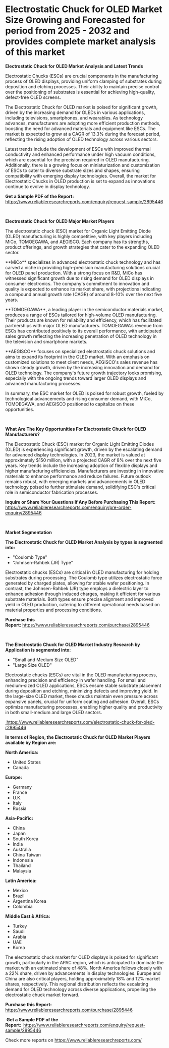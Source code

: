 <p><h1>Electrostatic Chuck for OLED Market Size Growing and Forecasted for period from 2025 - 2032 and provides complete market analysis of this market</h1></p><p><strong>Electrostatic Chuck for OLED Market Analysis and Latest Trends</strong></p>
<p><p>Electrostatic Chucks (ESCs) are crucial components in the manufacturing process of OLED displays, providing uniform clamping of substrates during deposition and etching processes. Their ability to maintain precise control over the positioning of substrates is essential for achieving high-quality, defect-free OLED screens.</p><p>The Electrostatic Chuck for OLED market is poised for significant growth, driven by the increasing demand for OLEDs in various applications, including televisions, smartphones, and wearables. As technology advances, manufacturers are adopting more efficient production methods, boosting the need for advanced materials and equipment like ESCs. The market is expected to grow at a CAGR of 13.3% during the forecast period, reflecting the rising adoption of OLED technology across various sectors.</p><p>Latest trends include the development of ESCs with improved thermal conductivity and enhanced performance under high vacuum conditions, which are essential for the precision required in OLED manufacturing. Additionally, there is a growing focus on miniaturization and customization of ESCs to cater to diverse substrate sizes and shapes, ensuring compatibility with emerging display technologies. Overall, the market for Electrostatic Chucks in OLED production is set to expand as innovations continue to evolve in display technology.</p></p>
<p><strong>Get a Sample PDF of the Report:&nbsp;</strong> <a href="https://www.reliableresearchreports.com/enquiry/request-sample/2895446?utm_campaign=2957&utm_medium=2&utm_source=Github&utm_content=ia&utm_term=15032025&utm_id=electrostatic-chuck-for-oled">https://www.reliableresearchreports.com/enquiry/request-sample/2895446</a></p>
<p>&nbsp;</p>
<p><strong>Electrostatic Chuck for OLED Major Market Players</strong></p>
<p><p>The electrostatic chuck (ESC) market for Organic Light Emitting Diode (OLED) manufacturing is highly competitive, with key players including MiCo, TOMOEGAWA, and AEGISCO. Each company has its strengths, product offerings, and growth strategies that cater to the expanding OLED sector.</p><p>**MiCo** specializes in advanced electrostatic chuck technology and has carved a niche in providing high-precision manufacturing solutions crucial for OLED panel production. With a strong focus on R&D, MiCo has witnessed significant growth due to rising demand for OLED displays in consumer electronics. The company's commitment to innovation and quality is expected to enhance its market share, with projections indicating a compound annual growth rate (CAGR) of around 8-10% over the next five years.</p><p>**TOMOEGAWA**, a leading player in the semiconductor materials market, produces a range of ESCs tailored for high-volume OLED manufacturing. Their products are known for reliability and efficiency, which has facilitated partnerships with major OLED manufacturers. TOMOEGAWA’s revenue from ESCs has contributed positively to its overall performance, with anticipated sales growth reflecting the increasing penetration of OLED technology in the television and smartphone markets.</p><p>**AEGISCO** focuses on specialized electrostatic chuck solutions and aims to expand its footprint in the OLED market. With an emphasis on customized solutions to meet client needs, AEGISCO's sales revenue has shown steady growth, driven by the increasing innovation and demand for OLED technology. The company's future growth trajectory looks promising, especially with the ongoing trends toward larger OLED displays and advanced manufacturing processes.</p><p>In summary, the ESC market for OLED is poised for robust growth, fueled by technological advancements and rising consumer demand, with MiCo, TOMOEGAWA, and AEGISCO positioned to capitalize on these opportunities.</p></p>
<p>&nbsp;</p>
<p><strong>What Are The Key Opportunities For Electrostatic Chuck for OLED Manufacturers?</strong></p>
<p><p>The Electrostatic Chuck (ESC) market for Organic Light Emitting Diodes (OLED) is experiencing significant growth, driven by the escalating demand for advanced display technologies. In 2023, the market is valued at approximately $150 million, with a projected CAGR of 8% over the next five years. Key trends include the increasing adoption of flexible displays and higher manufacturing efficiencies. Manufacturers are investing in innovative materials to enhance performance and reduce failures. Future outlook remains robust, with emerging markets and advancements in OLED technology poised to further stimulate demand, solidifying ESC's critical role in semiconductor fabrication processes.</p></p>
<p><strong>Inquire or Share Your Questions If Any Before Purchasing This Report:</strong> <a href="https://www.reliableresearchreports.com/enquiry/pre-order-enquiry/2895446?utm_campaign=2957&utm_medium=2&utm_source=Github&utm_content=ia&utm_term=15032025&utm_id=electrostatic-chuck-for-oled">https://www.reliableresearchreports.com/enquiry/pre-order-enquiry/2895446</a></p>
<p>&nbsp;</p>
<p><strong>Market Segmentation</strong></p>
<p><strong>The Electrostatic Chuck for OLED Market Analysis by types is segmented into:</strong></p>
<p><ul><li>"Coulomb Type"</li><li>"Johnsen-Rahbek (JR) Type"</li></ul></p>
<p><p>Electrostatic chucks (ESCs) are critical in OLED manufacturing for holding substrates during processing. The Coulomb type utilizes electrostatic force generated by charged plates, allowing for stable wafer positioning. In contrast, the Johnsen-Rahbek (JR) type employs a dielectric layer to enhance adhesion through induced charges, making it efficient for various substrate materials. Both types ensure precise alignment and improved yield in OLED production, catering to different operational needs based on material properties and processing conditions.</p></p>
<p><strong>Purchase this Report:&nbsp;</strong><a href="https://www.reliableresearchreports.com/purchase/2895446?utm_campaign=2957&utm_medium=2&utm_source=Github&utm_content=ia&utm_term=15032025&utm_id=electrostatic-chuck-for-oled">https://www.reliableresearchreports.com/purchase/2895446</a></p>
<p>&nbsp;</p>
<p><strong>The Electrostatic Chuck for OLED Market Industry Research by Application is segmented into:</strong></p>
<p><ul><li>"Small and Medium Size OLED"</li><li>"Large Size OLED"</li></ul></p>
<p><p>Electrostatic chucks (ESCs) are vital in the OLED manufacturing process, enhancing precision and efficiency in wafer handling. For small and medium-sized OLED applications, ESCs ensure stable substrate placement during deposition and etching, minimizing defects and improving yield. In the large-size OLED market, these chucks maintain even pressure across expansive panels, crucial for uniform coating and adhesion. Overall, ESCs optimize manufacturing processes, enabling higher quality and productivity in both small-medium and large OLED sectors.</p></p>
<p><a href="https://www.reliableresearchreports.com/electrostatic-chuck-for-oled-r2895446?utm_campaign=2957&utm_medium=2&utm_source=Github&utm_content=ia&utm_term=15032025&utm_id=electrostatic-chuck-for-oled">&nbsp;https://www.reliableresearchreports.com/electrostatic-chuck-for-oled-r2895446</a></p>
<p><strong>In terms of Region, the Electrostatic Chuck for OLED Market Players available by Region are:</strong></p>
<p>
    <p> <strong> North America: </strong>
        <ul>
            <li>United States</li>
            <li>Canada</li>
        </ul>
        </p> 
    <p> <strong> Europe: </strong>
        <ul>
            <li>Germany</li>
            <li>France</li>
            <li>U.K.</li>
            <li>Italy</li>
            <li>Russia</li>
        </ul>
        </p> 
    <p> <strong> Asia-Pacific: </strong>
        <ul>
            <li>China</li>
            <li>Japan</li>
            <li>South Korea</li>
            <li>India</li>
            <li>Australia</li>
            <li>China Taiwan</li>
            <li>Indonesia</li>
            <li>Thailand</li>
            <li>Malaysia</li>
        </ul>
        </p> 
    <p> <strong> Latin America: </strong>
        <ul>
            <li>Mexico</li>
            <li>Brazil</li>
            <li>Argentina Korea</li>
            <li>Colombia</li>
        </ul>
        </p> 
    <p> <strong> Middle East & Africa: </strong>
        <ul>
            <li>Turkey</li>
            <li>Saudi</li>
            <li>Arabia</li>
            <li>UAE</li>
            <li>Korea</li>
        </ul>
    </p>
    </p>
<p><p>The electrostatic chuck market for OLED displays is poised for significant growth, particularly in the APAC region, which is anticipated to dominate the market with an estimated share of 48%. North America follows closely with a 22% share, driven by advancements in display technologies. Europe and China are also critical players, holding approximately 18% and 12% market shares, respectively. This regional distribution reflects the escalating demand for OLED technology across diverse applications, propelling the electrostatic chuck market forward.</p></p>
<p><strong>Purchase this Report: </strong><a href="https://www.reliableresearchreports.com/purchase/2895446?utm_campaign=2957&utm_medium=2&utm_source=Github&utm_content=ia&utm_term=15032025&utm_id=electrostatic-chuck-for-oled">https://www.reliableresearchreports.com/purchase/2895446</a></p>
<p>&nbsp;<strong>Get a Sample PDF of the Report:&nbsp;&nbsp;</strong><a href="https://www.reliableresearchreports.com/enquiry/request-sample/2895446?utm_campaign=2957&utm_medium=2&utm_source=Github&utm_content=ia&utm_term=15032025&utm_id=electrostatic-chuck-for-oled">https://www.reliableresearchreports.com/enquiry/request-sample/2895446</a></p>
<p><strong></strong></p>
<p>Check more reports on <a href="https://www.reliableresearchreports.com/?utm_campaign=2957&utm_medium=2&utm_source=Github&utm_content=ia&utm_term=15032025&utm_id=electrostatic-chuck-for-oled">https://www.reliableresearchreports.com/</a></p>